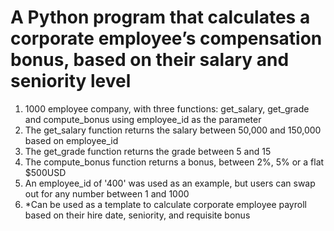 # A Python program that calculates a corporate employee’s compensation bonus, based on their salary and seniority level

1. 1000 employee company, with three functions: get_salary, get_grade and compute_bonus using employee_id as the parameter
2. The get_salary function returns the salary between 50,000 and 150,000 based on employee_id
3. The get_grade function returns the grade between 5 and 15
4. The compute_bonus function returns a bonus, between 2%, 5% or a flat $500USD
5. An employee_id of '400' was used as an example, but users can swap out for any number between 1 and 1000
6. *Can be used as a template to calculate corporate employee payroll based on their hire date, seniority, and requisite bonus
